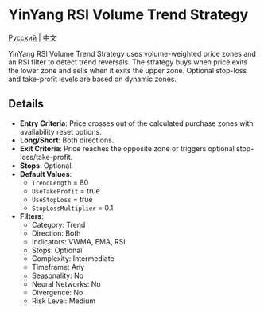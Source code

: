# YinYang RSI Volume Trend Strategy
[Русский](README_ru.md) | [中文](README_cn.md)

YinYang RSI Volume Trend Strategy uses volume-weighted price zones and an RSI filter to detect trend reversals. The strategy buys when price exits the lower zone and sells when it exits the upper zone. Optional stop-loss and take-profit levels are based on dynamic zones.

## Details

- **Entry Criteria**: Price crosses out of the calculated purchase zones with availability reset options.
- **Long/Short**: Both directions.
- **Exit Criteria**: Price reaches the opposite zone or triggers optional stop-loss/take-profit.
- **Stops**: Optional.
- **Default Values**:
  - `TrendLength` = 80
  - `UseTakeProfit` = true
  - `UseStopLoss` = true
  - `StopLossMultiplier` = 0.1
- **Filters**:
  - Category: Trend
  - Direction: Both
  - Indicators: VWMA, EMA, RSI
  - Stops: Optional
  - Complexity: Intermediate
  - Timeframe: Any
  - Seasonality: No
  - Neural Networks: No
  - Divergence: No
  - Risk Level: Medium
